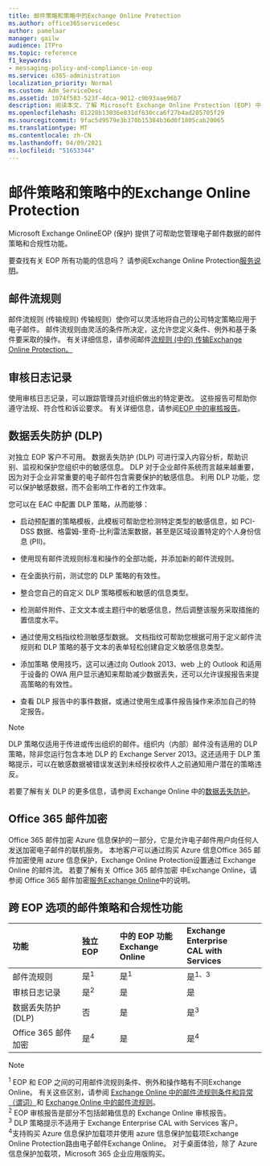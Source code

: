 ```yaml
---
title: 邮件策略和策略中的Exchange Online Protection
ms.author: office365servicedesc
author: pamelaar
manager: gailw
audience: ITPro
ms.topic: reference
f1_keywords:
- messaging-policy-and-compliance-in-eop
ms.service: o365-administration
localization_priority: Normal
ms.custom: Adm_ServiceDesc
ms.assetid: 1074f583-523f-4dca-9012-c9b93aae96b7
description: 阅读本文，了解 Microsoft Exchange Online Protection (EOP) 中的邮件策略和合规性) 。
ms.openlocfilehash: 81228b13036e831df630cca6f27b4ad285705f29
ms.sourcegitcommit: 9fac5d9579e3b370b15384b36d0f1805cab20065
ms.translationtype: MT
ms.contentlocale: zh-CN
ms.lasthandoff: 04/09/2021
ms.locfileid: "51653344"
---
```

# <a name="messaging-policy-and-compliance-in-exchange-online-protection"></a>邮件策略和策略中的Exchange Online Protection

Microsoft Exchange OnlineEOP (保护) 提供了可帮助您管理电子邮件数据的邮件策略和合规性功能。

要查找有关 EOP 所有功能的信息吗？ 请参阅Exchange Online Protection[服务说明](exchange-online-protection-service-description.md)。

## <a name="mail-flow-rules"></a>邮件流规则

邮件流规则 (传输规则) 传输规则）使你可以灵活地将自己的公司特定策略应用于电子邮件。 邮件流规则由灵活的条件所决定，这允许您定义条件、例外和基于条件要采取的操作。 有关详细信息，请参阅邮件[流规则 (中的) 传输Exchange Online Protection。](/microsoft-365/security/office-365-security/mail-flow-rules-transport-rules-0)

## <a name="audit-logging"></a>审核日志记录

使用审核日志记录，可以跟踪管理员对组织做出的特定更改。 这些报告可帮助你遵守法规、符合性和诉讼要求。 有关详细信息，请参阅[EOP 中的审核报告](/microsoft-365/security/office-365-security/auditing-reports-in-eop)。

## <a name="data-loss-prevention-dlp"></a>数据丢失防护 (DLP)

对独立 EOP 客户不可用。 数据丢失防护 (DLP) 可进行深入内容分析，帮助识别、监视和保护您组织中的敏感信息。 DLP 对于企业邮件系统而言越来越重要，因为对于企业非常重要的电子邮件包含需要保护的敏感信息。 利用 DLP 功能，您可以保护敏感数据，而不会影响工作者的工作效率。

您可以在 EAC 中配置 DLP 策略，从而能够：

- 启动预配置的策略模板，此模板可帮助您检测特定类型的敏感信息，如 PCI-DSS 数据、格雷姆-里奇-比利雷法案数据，甚至是区域设置特定的个人身份信息 (PII)。

- 使用现有邮件流规则标准和操作的全部功能，并添加新的邮件流规则。

- 在全面执行前，测试您的 DLP 策略的有效性。

- 整合您自己的自定义 DLP 策略模板和敏感的信息类型。

- 检测邮件附件、正文文本或主题行中的敏感信息，然后调整该服务采取措施的置信度水平。

- 通过使用文档指纹检测敏感型数据。 文档指纹可帮助您根据可用于定义邮件流规则和 DLP 策略的基于文本的表单轻松创建自定义敏感信息类型。

- 添加策略 使用技巧，这可以通过向 Outlook 2013、web 上的 Outlook 和适用于设备的 OWA 用户显示通知来帮助减少数据丢失，还可以允许误报报告来提高策略的有效性。

- 查看 DLP 报告中的事件数据，或通过使用生成事件报告操作来添加自己的特定报告。

> [!NOTE]
> DLP 策略仅适用于传进或传出组织的邮件。组织内（内部）邮件没有适用的 DLP 策略，除非您运行包含本地 DLP 的 Exchange Server 2013。这还适用于 DLP 策略提示，可以在敏感数据被错误发送到未经授权收件人之前通知用户潜在的策略违反。

若要了解有关 DLP 的更多信息，请参阅 Exchange Online 中的[数据丢失防护](/exchange/security-and-compliance/data-loss-prevention/data-loss-prevention)。

## <a name="office-365-message-encryption"></a>Office 365 邮件加密

Office 365 邮件加密 Azure 信息保护的一部分，它是允许电子邮件用户向任何人发送加密电子邮件的联机服务。 本地客户可以通过购买 Azure 信息Office 365 邮件加密使用 azure 信息保护，Exchange Online Protection设置通过 Exchange Online 的邮件流。 若要了解有关 Office 365 邮件加密 中Exchange Online，请参阅 Office 365 邮件加密[服务Exchange Online](../exchange-online-service-description/message-policy-and-compliance.md#office-365-message-encryption)中的说明。

## <a name="messaging-policy-and-compliance-features-across-eop-options"></a>跨 EOP 选项的邮件策略和合规性功能

| 功能 | 独立 EOP | 中的 EOP 功能 <br/> Exchange Online | Exchange Enterprise <br/> CAL with Services |
|:-----|:-----|:-----|:-----|
|邮件流规则|是<sup>1</sup>|是<sup>1</sup>|是<sup>1、3</sup>|
|审核日志记录|是<sup>2</sup>|是|是|
|数据丢失防护 (DLP)|否|是|是<sup>3</sup>|
|Office 365 邮件加密|是<sup>4</sup>|是|是<sup>4</sup>|

> [!NOTE]
> <sup>1</sup> EOP 和 EOP 之间的可用邮件流规则条件、例外和操作略有不同Exchange Online。 有关这些区别，请参阅 [Exchange Online 中的邮件流规则条件和异常（谓词）](/Exchange/security-and-compliance/mail-flow-rules/conditions-and-exceptions)和 [Exchange Online 中的邮件流规则](/Exchange/security-and-compliance/mail-flow-rules/mail-flow-rule-actions)。 <br/>
> <sup>2</sup> EOP 审核报告是部分不包括邮箱信息的 Exchange Online 审核报告。<br/>
> <sup>3</sup> DLP 策略提示不适用于 Exchange Enterprise CAL with Services 客户。<br/>
> <sup>4</sup>支持购买 Azure 信息保护加载项并使用 azure 信息保护加载项Exchange Online Protection路由电子邮件Exchange Online。 对于桌面体验，除了 Azure 信息保护加载项，Microsoft 365 企业应用版购买。 <br/>